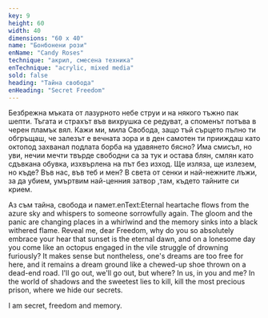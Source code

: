 ```yaml
---
key: 9
height: 60
width: 40
dimensions: "60 x 40"
name: "Бонбонени рози"
enName: "Candy Roses"
technique: "акрил, смесена техника"
enTechnique: "acrylic, mixed media"
sold: false
heading: "Тайна свобода"
enHeading: "Secret Freedom"
---
```

 Безбрежна мъката от лазурното небе струи и на някого тъжно пак шепти. Тъгата и страхът във вихрушка се редуват, а споменът потъва в черен пламък вял. Кажи ми, мила Свобода, защо тъй сърцето пълно ти обгръщаш, че залезът е вечната зора и в ден самотен ти прииждаш като октопод захванал подлата борба на удавянето бясно? Има смисъл, но уви, нечии мечти твърде свободни са за тук и остава блян, смлян като сдъвкана обувка, изхвърлена на път без изход. Ще изляза, ще излезем, но къде? Във нас, във теб и мен? В света от сенки и най-нежните лъжи, за да убием, умъртвим най-ценния затвор ,там, където тайните си крием. 

Аз съм тайна, свобода и памет.enText:Еternal heartache flows from the azure sky and whispers to someone sorrowfully again. The gloom and the panic are changing places in a whirlwind and the memory sinks into a black withered flame. Reveal me, dear Freedom, why do you so absolutely embrace your hear that sunset is the eternal dawn, and on a lonesome day you come like an octopus engaged in the vile struggle of drowning furiously? It makes sense but nontheless, one's dreams are too free for here, and it remains a dream ground like a chewed-up shoe thrown on a dead-end road. I'll go out, we'll go out, but where? In us, in you and me? In the world of shadows and the sweetest lies to kill, kill the most precious prison, where we hide our secrets.

I am secret, freedom and memory.